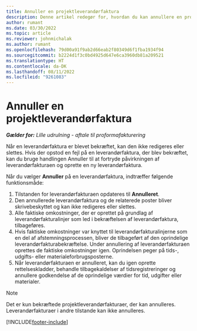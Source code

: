 ```yaml
---
title: Annuller en projektleverandørfaktura
description: Denne artikel redegør for, hvordan du kan annullere en projektleverandørfaktura i Microsoft Dynamics 365 Project Operations og den økonomiske effekt af at annullere en projektleverandørfaktura.
author: rumant
ms.date: 03/30/2022
ms.topic: article
ms.reviewer: johnmichalak
ms.author: rumant
ms.openlocfilehash: 79d00a91f9ab2d66eab2f80349d6f1fba1934f94
ms.sourcegitcommit: b2224d1f3c0bd4925d647e6ca3960db81a209521
ms.translationtype: HT
ms.contentlocale: da-DK
ms.lasthandoff: 08/11/2022
ms.locfileid: "9261083"
---
```

# <a name="cancel-a-project-vendor-invoice"></a>Annuller en projektleverandørfaktura

_**Gælder for:** Lille udrulning - aftale til proformafakturering_

Når en leverandørfaktura er blevet bekræftet, kan den ikke redigeres eller slettes. Hvis der opstod en fejl på en leverandørfaktura, der blev bekræftet, kan du bruge handlingen Annuller til at fortryde påvirkningen af leverandørfakturaen og oprette en ny leverandørfaktura.

Når du vælger **Annuller** på en leverandørfaktura, indtræffer følgende funktionsmåde:

1. Tilstanden for leverandørfakturaen opdateres til **Annulleret**.
2. Den annullerede leverandørfaktura og de relaterede poster bliver skrivebeskyttet og kan ikke redigeres eller slettes.
3. Alle faktiske omkostninger, der er oprettet på grundlag af leverandørfakturalinjer som led i bekræftelsen af leverandørfaktura, tilbageføres.
4. Hvis faktiske omkostninger var knyttet til leverandørfakturalinjerne som en del af afstemningsprocessen, bliver de tilbageført af den oprindelige leverandørfakturabekræftelse. Under annullering af leverandørfakturaen oprettes de faktiske omkostninger igen. Oprindelsen peger på tids-, udgifts- eller materialeforbrugsposterne.
5. Når leverandørfakturaen er annulleret, kan du igen oprette rettelseskladder, behandle tilbagekaldelser af tidsregistreringer og annullere godkendelse af de oprindelige værdier for tid, udgifter eller materialer.

> [!NOTE]
> Det er kun bekræftede projektleverandørfakturaer, der kan annulleres. Leverandørfakturaer i andre tilstande kan ikke annulleres.

[!INCLUDE[footer-include](../../includes/footer-banner.md)]
